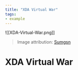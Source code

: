 ```yaml
---
title: "XDA Virtual War"
tags:
- example
---
```


![[XDA-Virtual-War.png]]

> Image attribution: [Sumgsn](https://www.amazon.com/gp/product/B096RM4TFM)

# XDA Virtual War
